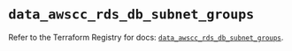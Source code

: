 # `data_awscc_rds_db_subnet_groups`

Refer to the Terraform Registry for docs: [`data_awscc_rds_db_subnet_groups`](https://registry.terraform.io/providers/hashicorp/awscc/0.70.0/docs/data-sources/rds_db_subnet_groups).
